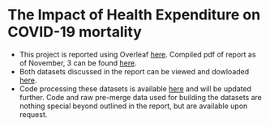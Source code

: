 # The Impact of Health Expenditure on COVID-19 mortality

* This project is reported using Overleaf [here](https://www.overleaf.com/project/616493c9f1a6998755a5aaa2). Compiled pdf of report as of November, 3 can be found [here](https://docs.google.com/viewer?url=https://ddtsvetkova.github.io/che-covid19/report_03.11.pdf).
* Both datasets discussed in the report can be viewed and dowloaded [here](website.html).
* Code processing these datasets is available [here](code.html) and will be updated further. Code and raw pre-merge data used for building the datasets are nothing special beyond outlined in the report, but are available upon request.

